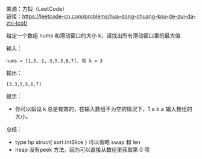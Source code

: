 
来源：力扣（LeetCode）  
链接：https://leetcode-cn.com/problems/hua-dong-chuang-kou-de-zui-da-zhi-lcof/

给定一个数组 nums 和滑动窗口的大小 k，请找出所有滑动窗口里的最大值


输入：
```
nums = [1,3,-1,-3,5,3,6,7], 和 k = 3
```
输出：
```
[3,3,5,5,6,7]
```

提示：
    

* 你可以假设 k 总是有效的，在输入数组不为空的情况下，1 ≤ k ≤ 输入数组的大小。

总结：

* type hp struct{ sort.IntSlice } 可以省略 swap 和 len
* heap 没有peek 方法，因为可以直接从数组里获取第 0 项